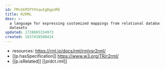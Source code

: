 ```yaml
---
id: FMcGkMIPYhhawIgDgpdRE
title: R2RML
desc: >-
  a language for expressing customized mappings from relational databases to RDF
  datasets
updated: 1728865334973
created: 1637438580424
---
```




- resources:  https://rml.io/docs/rml/rmlvsr2rml/
- [[p.hasSpecification]] https://www.w3.org/TR/r2rml/
- [[p.isRelated]] [[prdct.rml]]
